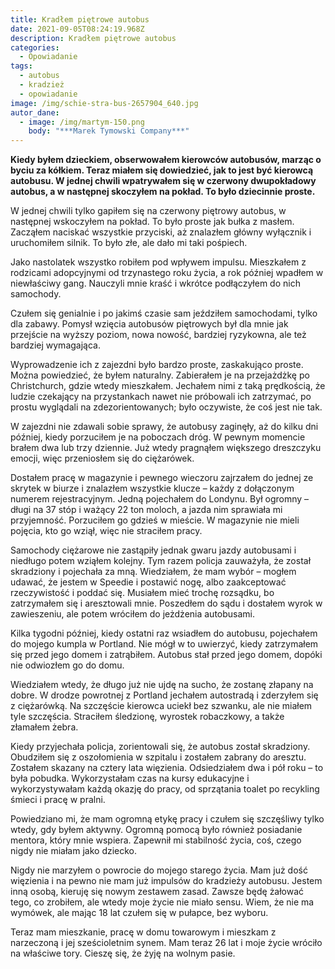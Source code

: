 ```yaml
---
title: Kradłem piętrowe autobus
date: 2021-09-05T08:24:19.968Z
description: Kradłem piętrowe autobus
categories: 
  - Opowiadanie
tags: 
  - autobus 
  - kradzież 
  - opowiadanie
image: /img/schie-stra-bus-2657904_640.jpg
autor_dane:
  - image: /img/martym-150.png
    body: "***Marek Tymowski Company***"
---
```

**Kiedy byłem dzieckiem, obserwowałem kierowców autobusów, marząc o byciu za kółkiem. Teraz miałem się dowiedzieć, jak to jest być kierowcą autobusu. W jednej chwili wpatrywałem się w czerwony dwupokładowy autobus, a w następnej skoczyłem na pokład. To było dziecinnie proste.**

W jednej chwili tylko gapiłem się na czerwony piętrowy autobus, w następnej wskoczyłem na pokład. To było proste jak bułka z masłem. Zacząłem naciskać wszystkie przyciski, aż znalazłem główny wyłącznik i uruchomiłem silnik. To było złe, ale dało mi taki pośpiech.

Jako nastolatek wszystko robiłem pod wpływem impulsu. Mieszkałem z rodzicami adopcyjnymi od trzynastego roku życia, a rok później wpadłem w niewłaściwy gang. Nauczyli mnie kraść i wkrótce podłączyłem do nich samochody.

Czułem się genialnie i po jakimś czasie sam jeździłem samochodami, tylko dla zabawy. Pomysł wzięcia autobusów piętrowych był dla mnie jak przejście na wyższy poziom, nowa nowość, bardziej ryzykowna, ale też bardziej wymagająca.

Wyprowadzenie ich z zajezdni było bardzo proste, zaskakująco proste. Można powiedzieć, że byłem naturalny. Zabierałem je na przejażdżkę po Christchurch, gdzie wtedy mieszkałem. Jechałem nimi z taką prędkością, że ludzie czekający na przystankach nawet nie próbowali ich zatrzymać, po prostu wyglądali na zdezorientowanych; było oczywiste, że coś jest nie tak.

W zajezdni nie zdawali sobie sprawy, że autobusy zaginęły, aż do kilku dni później, kiedy porzuciłem je na poboczach dróg. W pewnym momencie brałem dwa lub trzy dziennie. Już wtedy pragnąłem większego dreszczyku emocji, więc przeniosłem się do ciężarówek.

Dostałem pracę w magazynie i pewnego wieczoru zajrzałem do jednej ze skrytek w biurze i znalazłem wszystkie klucze – każdy z dołączonym numerem rejestracyjnym. Jedną pojechałem do Londynu. Był ogromny – długi na 37 stóp i ważący 22 ton moloch, a jazda nim sprawiała mi przyjemność. Porzuciłem go gdzieś w mieście. W magazynie nie mieli pojęcia, kto go wziął, więc nie straciłem pracy.

Samochody ciężarowe nie zastąpiły jednak gwaru jazdy autobusami i niedługo potem wziąłem kolejny. Tym razem policja zauważyła, że ​​został skradziony i pojechała za mną. Wiedziałem, że mam wybór – mogłem udawać, że jestem w Speedie i postawić nogę, albo zaakceptować rzeczywistość i poddać się. Musiałem mieć trochę rozsądku, bo zatrzymałem się i aresztowali mnie. Poszedłem do sądu i dostałem wyrok w zawieszeniu, ale potem wróciłem do jeżdżenia autobusami.

Kilka tygodni później, kiedy ostatni raz wsiadłem do autobusu, pojechałem do mojego kumpla w Portland. Nie mógł w to uwierzyć, kiedy zatrzymałem się przed jego domem i zatrąbiłem. Autobus stał przed jego domem, dopóki nie odwiozłem go do domu.

Wiedziałem wtedy, że długo już nie ujdę na sucho, że zostanę złapany na dobre. W drodze powrotnej z Portland jechałem autostradą i zderzyłem się z ciężarówką. Na szczęście kierowca uciekł bez szwanku, ale nie miałem tyle szczęścia. Straciłem śledzionę, wyrostek robaczkowy, a także złamałem żebra.

Kiedy przyjechała policja, zorientowali się, że autobus został skradziony. Obudziłem się z oszołomienia w szpitalu i zostałem zabrany do aresztu. Zostałem skazany na cztery lata więzienia. Odsiedziałem dwa i pół roku – to była pobudka. Wykorzystałam czas na kursy edukacyjne i wykorzystywałam każdą okazję do pracy, od sprzątania toalet po recykling śmieci i pracę w pralni.

Powiedziano mi, że mam ogromną etykę pracy i czułem się szczęśliwy tylko wtedy, gdy byłem aktywny. Ogromną pomocą było również posiadanie mentora, który mnie wspiera. Zapewnił mi stabilność życia, coś, czego nigdy nie miałam jako dziecko.

Nigdy nie marzyłem o powrocie do mojego starego życia. Mam już dość więzienia i na pewno nie mam już impulsów do kradzieży autobusu. Jestem inną osobą, kieruję się nowym zestawem zasad. Zawsze będę żałować tego, co zrobiłem, ale wtedy moje życie nie miało sensu. Wiem, że nie ma wymówek, ale mając 18 lat czułem się w pułapce, bez wyboru.

Teraz mam mieszkanie, pracę w domu towarowym i mieszkam z narzeczoną i jej sześcioletnim synem. Mam teraz 26 lat i moje życie wróciło na właściwe tory. Cieszę się, że żyję na wolnym pasie.
